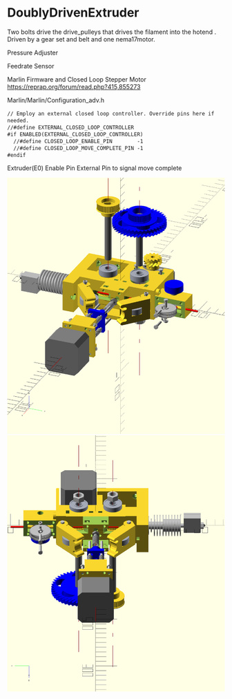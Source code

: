 # DoublyDrivenExtruder
Two bolts drive the drive_pulleys that drives the filament into the hotend . Driven by a gear set and belt and one nema17motor.

Pressure Adjuster

Feedrate Sensor

Marlin Firmware and Closed Loop Stepper Motor
https://reprap.org/forum/read.php?415,855273

Marlin/Marlin/Configuration_adv.h
```
// Employ an external closed loop controller. Override pins here if needed.
//#define EXTERNAL_CLOSED_LOOP_CONTROLLER
#if ENABLED(EXTERNAL_CLOSED_LOOP_CONTROLLER)
  //#define CLOSED_LOOP_ENABLE_PIN        -1
  //#define CLOSED_LOOP_MOVE_COMPLETE_PIN -1
#endif
```
Extruder(E0) Enable Pin
External Pin to signal move complete

<div align="center">
    <img src="extruder.png" width="1200px"</img> 
</div>
<div align="center">
    <img src="extruder2.png" width="1200px"</img> 
</div>
